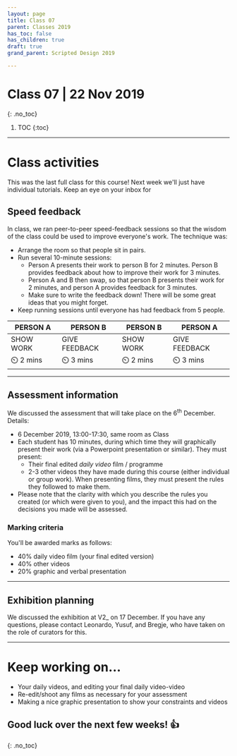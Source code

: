 ```yaml
---
layout: page
title: Class 07
parent: Classes 2019
has_toc: false
has_children: true
draft: true
grand_parent: Scripted Design 2019

---
```

# Class 07 | 22 Nov 2019
{: .no_toc}

1. TOC
{:toc}

----

# Class activities

This was the last full class for this course! Next week we'll just have individual tutorials. Keep an eye on your inbox for

## Speed feedback

In class, we ran peer-to-peer speed-feedback sessions so that the wisdom of the class could be used to improve everyone's work. The technique was:

- Arrange the room so that people sit in pairs.
- Run several 10-minute sessions:
  - Person A presents their work to person B for 2 minutes. Person B provides feedback about how to improve their work for 3 minutes.
  - Person A and B then swap, so that person B presents their work for 2 minutes, and person A provides feedback for 3 minutes.
  - Make sure to write the feedback down! There will be some great ideas that you might forget.
- Keep running sessions until everyone has had feedback from 5 people.

PERSON A  | PERSON B  |  PERSON B | PERSON A
--|--|--|--
SHOW WORK  |  GIVE FEEDBACK | SHOW WORK  | GIVE FEEDBACK
⏲️ 2 mins  | ⏲️ 3 mins   | ⏲️ 2 mins  | ⏲️ 3 mins

----

## Assessment information

We discussed the assessment that will take place on the 6<sup>th</sup> December. Details:

- 6 December 2019, 13:00-17:30, same room as Class
- Each student has 10 minutes, during which time they will graphically present their work (via a Powerpoint presentation or similar). They must present:
  - Their final edited _daily video_ film / programme
  - 2-3 other videos they have made during this course (either individual or group work). When presenting films, they must present the rules they followed to make them.
- Please note that the clarity with which you describe the rules you created (or which were given to you), and the impact this had on the decisions you made will be assessed.

### Marking criteria

You'll be awarded marks as follows:

- 40% daily video film (your final edited version)
- 40% other videos
- 20% graphic and verbal presentation

----

## Exhibition planning  

We discussed the exhibition at V2_ on 17 December. If you have any questions, please contact Leonardo, Yusuf, and Bregje, who have taken on the role of curators for this.

----

# Keep working on...

- Your daily videos, and editing your final daily video-video
- Re-edit/shoot any films as necessary for your assessment
- Making a nice graphic presentation to show your constraints and videos

## Good luck over the next few weeks! 👍️
{: .no_toc}
